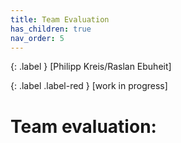 ```yaml
---
title: Team Evaluation
has_children: true
nav_order: 5
---
```


{: .label }
[Philipp Kreis/Raslan Ebuheit]

{: .label .label-red }
[work in progress]

# Team evaluation:
